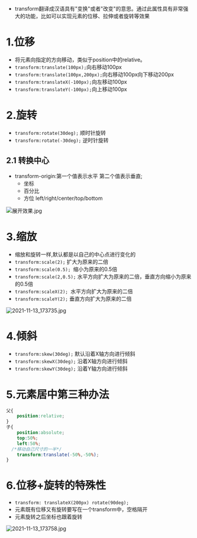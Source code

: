 - transform翻译成汉语具有"变换"或者"改变"的意思。通过此属性具有非常强大的功能，比如可以实现元素的位移、拉伸或者旋转等效果
<a name="wQWaq"></a>
# 1.位移

- 将元素向指定的方向移动，类似于position中的relative。
- `transform:translate(100px);`向右移动100px
- `transform:translate(100px,200px);`向右移动100px向下移动200px
- `transform:translateX(-100px);`向左移动100px
- `transform:translateY(-100px);`向上移动100px
<a name="FMtym"></a>
# 2.旋转

- `transform:rotate(30deg);` 顺时针旋转
- `transform:rotate(-30deg);` 逆时针旋转
<a name="l5AOR"></a>

## 2.1 转换中心

- transform-origin:第一个值表示水平 第二个值表示垂直;
   - 坐标
   - 百分比
   - 方位 left/right/center/top/bottom

![展开效果.jpg](https://cdn.nlark.com/yuque/0/2021/jpeg/22608300/1636796605928-013d4dc5-fae5-4c9b-a69d-154dce65219d.jpeg#averageHue=%23f7c50e&clientId=u56c4ace4-6ff3-4&from=ui&height=279&id=ub9494835&originHeight=297&originWidth=638&originalType=binary&ratio=1&rotation=0&showTitle=false&size=30184&status=done&style=none&taskId=u44e49fd6-68d7-4606-853d-978d8eb533e&title=&width=600)

<a name="F4xF6"></a>
# 3.缩放

- 缩放和旋转一样,默认都是以自己的中心点进行变化的
- `transform:scale(2);` 扩大为原来的二倍
- `transform:scale(0.5); `缩小为原来的0.5倍
- `transform:scale(2,0.5);` 水平方向扩大为原来的二倍，垂直方向缩小为原来的0.5倍
- `transform:scaleX(2); `水平方向扩大为原来的二倍
- `transform:scaleY(2);` 垂直方向扩大为原来的二倍

![2021-11-13_173735.jpg](https://cdn.nlark.com/yuque/0/2021/jpeg/22608300/1636796615060-71d5bd19-8dd0-46f3-a485-25a760a53f86.jpeg#averageHue=%23d2b8a8&clientId=u56c4ace4-6ff3-4&from=ui&height=359&id=uf01c8441&originHeight=697&originWidth=582&originalType=binary&ratio=1&rotation=0&showTitle=false&size=71784&status=done&style=none&taskId=ua73a8599-1be2-49cd-b94f-94338e4ce65&title=&width=300)

<a name="z8Fsl"></a>
# 4.倾斜

- `transform:skew(30deg);` 默认沿着X轴方向进行倾斜
- `transform:skewX(30deg);` 沿着X轴方向进行倾斜
- `transform:skewY(30deg);` 沿着Y轴方向进行倾斜

<a name="f53Mv"></a>
# 5.元素居中第三种办法
```css
父{
	position:relative;
}
子{
	position:absolute;
	top:50%;
	left:50%;
  /*移动自己尺寸的一半*/
	transform:translate(-50%,-50%);
}
```
<a name="bPOiM"></a>
# 6.位移+旋转的特殊性

- `transform: translateX(200px) rotate(90deg);`
- 元素既有位移又有旋转要写在一个transform中，空格隔开
- 元素旋转之后坐标也跟着旋转

![2021-11-13_173758.jpg](https://cdn.nlark.com/yuque/0/2021/jpeg/22608300/1636796631815-a3a2be1e-65b7-481b-a763-eb5512c9f016.jpeg#averageHue=%23fcfcfc&clientId=u56c4ace4-6ff3-4&from=ui&height=276&id=u2b428afb&originHeight=453&originWidth=492&originalType=binary&ratio=1&rotation=0&showTitle=false&size=15744&status=done&style=none&taskId=u650f1e83-90f8-4a8a-82f8-7cd63502589&title=&width=300)
